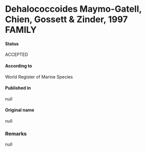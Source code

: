 # Dehalococcoides Maymo-Gatell, Chien, Gossett & Zinder, 1997 FAMILY

#### Status
ACCEPTED

#### According to
World Register of Marine Species

#### Published in
null

#### Original name
null

### Remarks
null